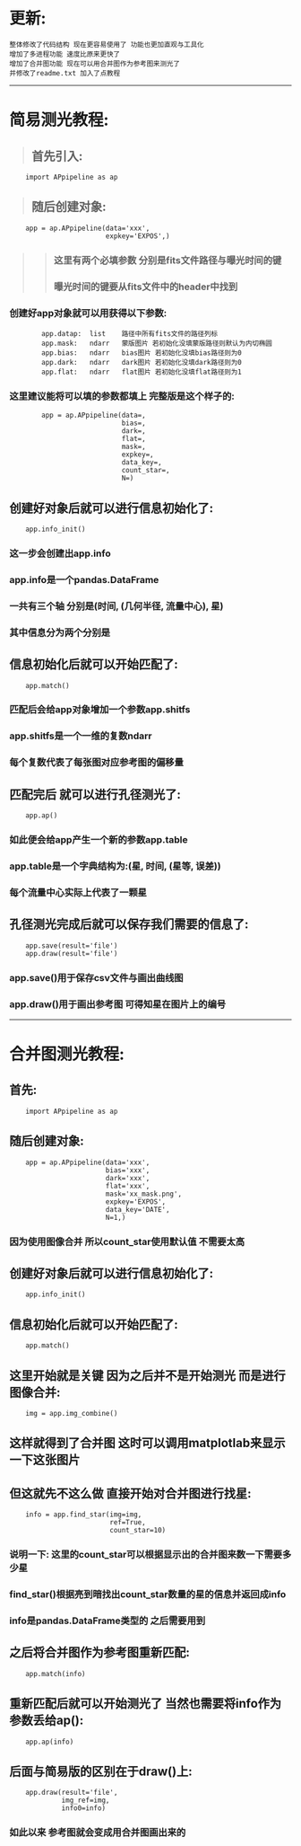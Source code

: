 更新:
===========
    整体修改了代码结构 现在更容易使用了 功能也更加直观与工具化
    增加了多进程功能 速度比原来更快了
    增加了合并图功能 现在可以用合并图作为参考图来测光了
    并修改了readme.txt 加入了点教程
--------------------
# 简易测光教程:
>##      首先引入:

        import APpipeline as ap

>##      随后创建对象:

        app = ap.APpipeline(data='xxx',
                            expkey='EXPOS',)

>>###     这里有两个必填参数 分别是fits文件路径与曝光时间的键
>>###     曝光时间的键要从fits文件中的header中找到
###     创建好app对象就可以用获得以下参数:
            app.datap:  list    路径中所有fits文件的路径列标
            app.mask:   ndarr   蒙版图片 若初始化没填蒙版路径则默认为内切椭圆
            app.bias:   ndarr   bias图片 若初始化没填bias路径则为0
            app.dark:   ndarr   dark图片 若初始化没填dark路径则为0
            app.flat:   ndarr   flat图片 若初始化没填flat路径则为1
###     这里建议能将可以填的参数都填上 完整版是这个样子的:
            app = ap.APpipeline(data=,
                                bias=,
                                dark=,
                                flat=,
                                mask=,
                                expkey=,
                                data_key=,
                                count_star=,
                                N=)

##      创建好对象后就可以进行信息初始化了:

        app.info_init()

###     这一步会创建出app.info
###     app.info是一个pandas.DataFrame
###     一共有三个轴 分别是(时间, (几何半径, 流量中心), 星)
###     其中信息分为两个分别是
    
##      信息初始化后就可以开始匹配了:

        app.match()

###     匹配后会给app对象增加一个参数app.shitfs
###     app.shitfs是一个一维的复数ndarr
###     每个复数代表了每张图对应参考图的偏移量
    
##      匹配完后 就可以进行孔径测光了:

        app.ap()

###     如此便会给app产生一个新的参数app.table
###     app.table是一个字典结构为:(星, 时间, (星等, 误差))
###     每个流量中心实际上代表了一颗星

##      孔径测光完成后就可以保存我们需要的信息了:

        app.save(result='file')
        app.draw(result='file')

###     app.save()用于保存csv文件与画出曲线图
###     app.draw()用于画出参考图 可得知星在图片上的编号
------------------------
# 合并图测光教程:
##      首先:

        import APpipeline as ap

##      随后创建对象:

        app = ap.APpipeline(data='xxx',
                            bias='xxx',
                            dark='xxx',
                            flat='xxx',
                            mask='xx_mask.png',
                            expkey='EXPOS',
                            data_key='DATE',
                            N=1,)

###     因为使用图像合并 所以count_star使用默认值 不需要太高

##      创建好对象后就可以进行信息初始化了:

        app.info_init()
    
##      信息初始化后就可以开始匹配了:

        app.match()
    
##      这里开始就是关键 因为之后并不是开始测光 而是进行图像合并:

        img = app.img_combine()
    
##      这样就得到了合并图 这时可以调用matplotlab来显示一下这张图片
##      但这就先不这么做 直接开始对合并图进行找星:

        info = app.find_star(img=img,
                             ref=True,
                             count_star=10)

###     说明一下: 这里的count_star可以根据显示出的合并图来数一下需要多少星
###     find_star()根据亮到暗找出count_star数量的星的信息并返回成info
###     info是pandas.DataFrame类型的 之后需要用到
    
##      之后将合并图作为参考图重新匹配:

        app.match(info)

##      重新匹配后就可以开始测光了 当然也需要将info作为参数丢给ap():

        app.ap(info)

##      后面与简易版的区别在于draw()上:

        app.draw(result='file',
                 img_ref=img,
                 info0=info)
        
###     如此以来 参考图就会变成用合并图画出来的
